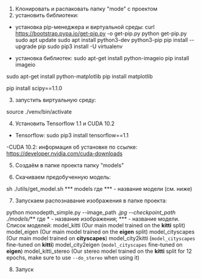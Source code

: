   1. Клонировать и распаковать папку "mode" с проектом
2. установить библиотеки:
- установка pip-менеджера и виртуальной среды:
curl https://bootstrap.pypa.io/get-pip.py -o get-pip.py
python get-pip.py
sudo apt update
sudo apt install python3-dev python3-pip
pip install --upgrade pip
sudo pip3 install -U virtualenv

- установка библиотек:
sudo apt-get install python-imageio
pip install imageio

sudo apt-get install python-matplotlib
pip install matplotlib

pip install scipy==1.1.0

3) запустить виртуальную среду:

source ./venv/bin/activate

4) Установить Tensorflow 1.1 и CUDA 10.2
- Tensorflow:
sudo pip3 install tensorflow==1.1

-CUDA 10.2: информация об установке по ссылке: https://developer.nvidia.com/cuda-downloads

5) Создаём в папке проекта папку "models"

6) Скачиваем предобученную модель:

sh ./utils/get_model.sh *** models
где *** - название модели (см. ниже)

7) Запускаем распознавание изображения в папке проекта:

python monodepth_simple.py --image_path *.jpg --checkpoint_path ./models/***
где * - название изображения; *** - название модели.
Список моделей:
model_kitti (Our main model trained on the **kitti** split)
model_eigen (Our main model trained on the **eigen** split)
model_cityscapes (Our main model trained on **cityscapes**)
model_city2kitti (`model_cityscapes` fine-tuned on **kitti**)
model_city2eigen (`model_cityscapes` fine-tuned on **eigen**)
model_kitti_stereo (Our stereo model trained on the **kitti** split for 12 epochs, make sure to use `--do_stereo` when using it)

8) Запуск



